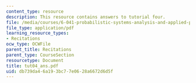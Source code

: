 ```yaml
---
content_type: resource
description: This resource contains answers to tutorial four.
file: /media/courses/6-041-probabilistic-systems-analysis-and-applied-probability-spring-2006/db739da46a193bc77e0628a6672d6d5f_tut04_ans.pdf
file_type: application/pdf
learning_resource_types:
- Recitations
ocw_type: OCWFile
parent_title: Recitations
parent_type: CourseSection
resourcetype: Document
title: tut04_ans.pdf
uid: db739da4-6a19-3bc7-7e06-28a6672d6d5f
---
```

